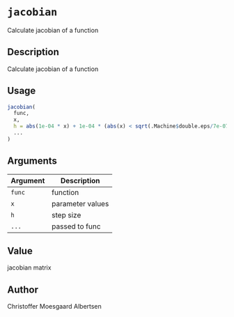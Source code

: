 # `jacobian`

Calculate jacobian of a function


## Description

Calculate jacobian of a function


## Usage

```r
jacobian(
  func,
  x,
  h = abs(1e-04 * x) + 1e-04 * (abs(x) < sqrt(.Machine$double.eps/7e-07)),
  ...
)
```


## Arguments

Argument      |Description
------------- |----------------
`func`     |     function
`x`     |     parameter values
`h`     |     step size
`...`     |     passed to func


## Value

jacobian matrix


## Author

Christoffer Moesgaard Albertsen


